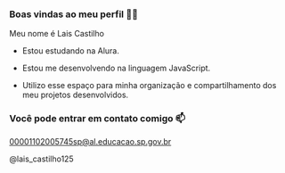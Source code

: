 ### Boas vindas ao meu perfil 💙💙

Meu nome é Lais Castilho

- Estou estudando na Alura.

- Estou me desenvolvendo na linguagem JavaScript.

- Utilizo esse espaço para minha organização e compartilhamento dos meu projetos desenvolvidos.

### Você pode entrar em contato comigo 📫

00001102005745sp@al.educacao.sp.gov.br

@lais_castilho125
